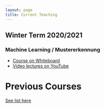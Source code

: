 ```yaml
---
layout: page
title: Current Teaching
---
```


## Winter Term 2020/2021
### Machine Learning / Mustererkennung 
* [Course on Whiteboard](https://mycampus.imp.fu-berlin.de/portal/directtool/77c8b1d3-bd3e-4034-9ed3-6473f0844e97/)
* [Video lectures on YouTube](https://youtube.com/playlist?list=PLs7Vp-pCDX7yu38RbJfuyMUrFZ5877uh1)

# Previous Courses
[See list here](http://www.mi.fu-berlin.de/inf/groups/ag-ki/members/Professoren/Tim_Landgraf.html)
